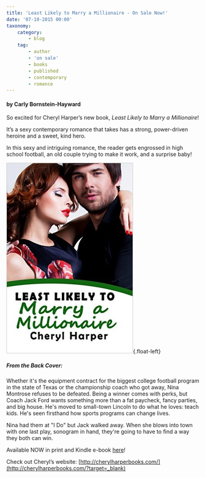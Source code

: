 ```yaml
---
title: 'Least Likely to Marry a Millionaire - On Sale Now!'
date: '07-10-2015 00:00'
taxonomy:
    category:
        - blog
    tag:
        - author
        - 'on sale'
        - books
        - published
        - contemporary
        - romance
---
```


#### by Carly Bornstein-Hayward

So excited for Cheryl Harper’s new book, _Least Likely to Marry a Millionaire_!

It’s a sexy contemporary romance that takes has a strong, power-driven heroine and a sweet, kind hero.

In this sexy and intriguing romance, the reader gets engrossed in high school football, an old couple trying to make it work, and a surprise baby!

![](Book_Light_Editorial_LeastLikelytoMarry.jpg?cropResize=300,300){.float-left}

##### From the Back Cover:

Whether it's the equipment contract for the biggest college football program in the state of Texas or the championship coach who got away, Nina Montrose refuses to be defeated. Being a winner comes with perks, but Coach Jack Ford wants something more than a fat paycheck, fancy parties, and big house. He's moved to small-town Lincoln to do what he loves: teach kids. He's seen firsthand how sports programs can change lives.

Nina had them at "I Do" but Jack walked away. When she blows into town with one last play, sonogram in hand, they're going to have to find a way they both can win.

Available NOW in print and Kindle e-book [here](http://www.amazon.com/Least-Likely-Marry-Millionaire-Characters-ebook/dp/B0109A6XCO/ref=sr_1_1?ie=UTF8&qid=1444237252&sr=8-1&keywords=cheryl+harper?target=_blank)!

Check out Cheryl’s website: [http://cherylharperbooks.com/](http://cherylharperbooks.com/?target=_blank)